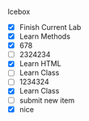 Icebox
- [x] Finish Current Lab
- [x] Learn Methods
- [x] 678
- [ ] 2324234
- [x] Learn HTML
- [ ] Learn Class
- [ ] 1234324
- [x] Learn Class
- [ ] submit new item
- [x] nice